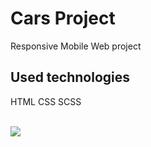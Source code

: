 # Cars Project

Responsive Mobile Web project

## Used technologies

HTML CSS SCSS

<br>

<img src="ekran.gif">
